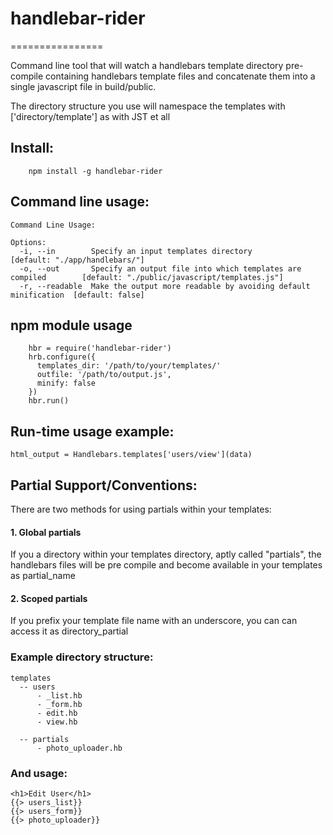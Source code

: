 # handlebar-rider
================

Command line tool that will watch a handlebars template directory pre-compile containing handlebars template files and concatenate them 
into a single javascript file in build/public.  

The directory structure you use will namespace the templates with ['directory/template'] as with JST et all


## Install:

		npm install -g handlebar-rider

## Command line usage:

    Command Line Usage: 

    Options:
      -i, --in        Specify an input templates directory                            [default: "./app/handlebars/"]
      -o, --out       Specify an output file into which templates are compiled        [default: "./public/javascript/templates.js"]
      -r, --readable  Make the output more readable by avoiding default minification  [default: false]
   
## npm module usage			

		hbr = require('handlebar-rider')
		hrb.configure({
		  templates_dir: '/path/to/your/templates/'
		  outfile: '/path/to/output.js',
		  minify: false
		})
		hbr.run()
				
## Run-time usage example: 

    html_output = Handlebars.templates['users/view'](data)

 
## Partial Support/Conventions:

There are two methods for using partials within your templates:
 
#### 1. Global partials 

If you a directory within your templates directory, aptly called "partials", the
handlebars files will be pre compile and become available in your templates as partial_name

#### 2. Scoped partials

If you prefix your template file name with an underscore, you can can access it as directory_partial 

### Example directory structure:

    templates 
      -- users
          - _list.hb
          - _form.hb
          - edit.hb
          - view.hb
      
      -- partials
          - photo_uploader.hb


### And usage: 

    <h1>Edit User</h1>
    {{> users_list}}
    {{> users_form}}
    {{> photo_uploader}}
 

